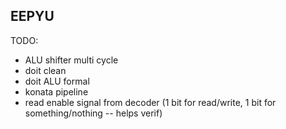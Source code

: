 ## EEPYU

TODO:

- ALU shifter multi cycle
- doit clean
- doit ALU formal
- konata pipeline
- read enable signal from decoder (1 bit for read/write, 1 bit for something/nothing -- helps verif)

